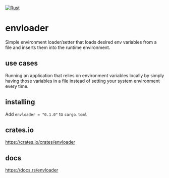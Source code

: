 
[![Rust](https://github.com/aramnhammer/environ/actions/workflows/rust.yml/badge.svg?branch=main)](https://github.com/aramnhammer/environ/actions/workflows/rust.yml)

# envloader
Simple environment loader/setter that loads desired env variables from a file and inserts them into the runtime environment.

## use cases
Running an application that relies on environment variables locally by simply having those variables in a file instead of setting your system environment every time.

## installing
Add `envloader = "0.1.0"` to `cargo.toml`

## crates.io
https://crates.io/crates/envloader

## docs
https://docs.rs/envloader
